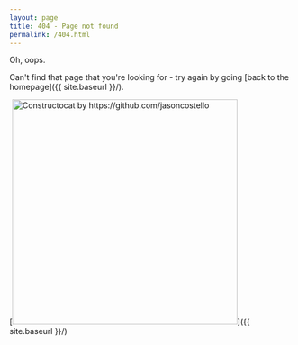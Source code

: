 ```yaml
---
layout: page
title: 404 - Page not found
permalink: /404.html
---
```


Oh, oops.  

Can't find that page that you're looking for - try again by going [back to the homepage]({{ site.baseurl }}/).

[<img src="{{ site.baseurl }}/images/404.jpg" alt="Constructocat by https://github.com/jasoncostello" style="width: 400px;"/>]({{ site.baseurl }}/)
